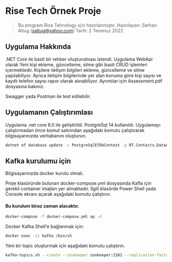 # Rise Tech Örnek Proje
> Bu program Rise Tehnology için hazırlanmıştır.
> Hazırlayan: Serhan Altug ([saltug@yahoo.com])
> Tarih: 2 Temmuz 2022

## Uygulama Hakkında

.NET Core ile basit bir rehber oluşturulması istendi.
Uygulama WebApi olarak Yeni kişi ekleme, güncelleme, silme gibi basit CRUD işlemleri içermektedir.
Kişilere iletişim bilgileri ekleme, güncelleme ve silme yapılabiliyor.
Ayrıca iletişim bilgilerinde yer alan konuma göre kişi sayısı ve kayıtlı telefon sayısı rapor olarak alınabiliyor. Ayrıntılar için Assessment.pdf dosyasına bakınız.

Swagger yada Postman ile test edilebilir.

## Uygulamanın Çalıştırımlası

Uygulama .net core 6.0 ile geliştirildi. PostgreSql 14 kullanıldı.
Uygulamayı çalıştırmadan önce komut satırından aşağıdaki komutu çalıştırarak bilgisayarınızda veritabanını oluşturun.

```sh
dotnet ef database update -c PostgreSqlEfDbContext -p RT.Contacts.DataAccess
```

## Kafka kurulumu için
Bilgisayarınızda docker kurulu olmalı.

Proje klasöründe bulunan docker-compose.yml dosyasında Kafla için gerekli container imajları yer almaktadır.
İlgili klasörde Power Shell yada Console ekranı açarak aşağıdaki komutu çalıştırın.
#### Bu kurulum biraz zaman alacaktır.
```sh
docker-compose -f docker-compose.yml up -d
```

Docker Kafka Shell'e bağlanmak için:
```sh
docker exec -it kafka /bin/sh
```

Yeni bir topic oluşturmak için aşağıdaki komutu çalıştırın.
```sh
kafka-topics.sh --create --zookeeper zookeeper:2181 --replication-factor 1 --partitions 1 --topic commands
```

   [saltug@yahoo.com]: <mailto://saltug@yahoo.com>